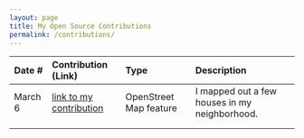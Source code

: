 ```yaml
---
layout: page
title: My Open Source Contributions
permalink: /contributions/
---
```


<!--
Type of the contribution should be "Wikipedia edit", "OpenStreet Map feature", "Documentation", "Course website", "Blog",
"Browser Add-on", etc.

The description should include a brief summary of what you did.

The link should bring us to a public page that shows your contribution. 

Replace the first row with your own contribution. 

-->





| Date #       | Contribution (Link)  | Type  | Description |
|---|:---|:---|:---|
| March 6   | [link to my contribution](https://www.openstreetmap.org/changeset/118181961)   | OpenStreet Map feature    |   I mapped out a few houses in my neighborhood.    |
|     |     |     |      |
|     |     |     |      |

